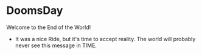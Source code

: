 # DoomsDay
 Welcome to the End of the World!

- It was a nice Ride, but it's time to accept reality. The world will probably never see this message in TIME.